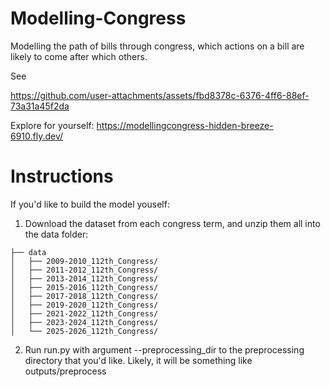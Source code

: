 # Modelling-Congress

Modelling the path of bills through congress, which actions on a bill are likely to come after which others.

See

https://github.com/user-attachments/assets/fbd8378c-6376-4ff6-88ef-73a31a45f2da

Explore for yourself:
https://modellingcongress-hidden-breeze-6910.fly.dev/

# Instructions

If you'd like to build the model youself:

1. Download the dataset from each congress term, and unzip them all into the data folder:

```text
├── data
│   ├── 2009-2010_112th_Congress/
│   ├── 2011-2012_112th_Congress/
│   ├── 2013-2014_112th_Congress/
│   ├── 2015-2016_112th_Congress/
│   ├── 2017-2018_112th_Congress/
│   ├── 2019-2020_112th_Congress/
│   ├── 2021-2022_112th_Congress/
│   ├── 2023-2024_112th_Congress/
│   └── 2025-2026_112th_Congress/
```

2. Run run.py with argument --preprocessing_dir to the preprocessing directory that you'd like. Likely, it will be something like outputs/preprocess
